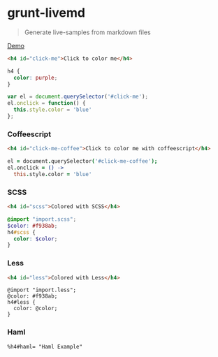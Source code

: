 grunt-livemd
============
> Generate live-samples from markdown files

[Demo](http://benignware.github.io/grunt-livemd)

```html
<h4 id="click-me">Click to color me</h4>
```

```css
h4 {
  color: purple;
}
```

```js
var el = document.querySelector('#click-me');
el.onclick = function() {
  this.style.color = 'blue'
};
```

### Coffeescript

```html
<h4 id="click-me-coffee">Click to color me with coffeescript</h4>
```

```coffeescript
el = document.querySelector('#click-me-coffee');
el.onclick = () ->
  this.style.color = 'blue'
```

### SCSS

```html
<h4 id="scss">Colored with SCSS</h4>
```

```scss
@import "import.scss";
$color: #f938ab;
h4#scss {
  color: $color;
}
```

### Less

```html
<h4 id="less">Colored with Less</h4>
```

```less
@import "import.less";
@color: #f938ab;
h4#less {
  color: @color;
}
```


### Haml

```haml
%h4#haml= "Haml Example"
```